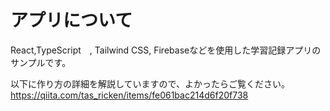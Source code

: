 # アプリについて
React,TypeScript　, Tailwind CSS, Firebaseなどを使用した学習記録アプリのサンプルです。

以下に作り方の詳細を解説していますので、よかったらご覧ください。
https://qiita.com/tas_ricken/items/fe061bac214d6f20f738
